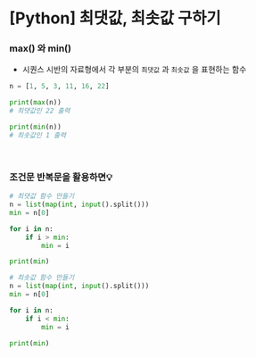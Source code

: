 # [Python] 최댓값, 최솟값 구하기

### **max() 와 min()**

- 시퀀스 시반의 자료형에서 각 부분의 `최댓값` 과 `최솟값` 을 표현하는 함수

```python
n = [1, 5, 3, 11, 16, 22]

print(max(n))
# 최댓값인 22 출력

print(min(n))
# 최솟값인 1 출력
```

<br />

### **조건문 반복문을 활용하면💡**

```python
# 최댓값 함수 만들기
n = list(map(int, input().split()))
min = n[0]

for i in n:
    if i > min:
        min = i

print(min)

# 최솟값 함수 만들기
n = list(map(int, input().split()))
min = n[0]

for i in n:
    if i < min:
        min = i

print(min)
```
